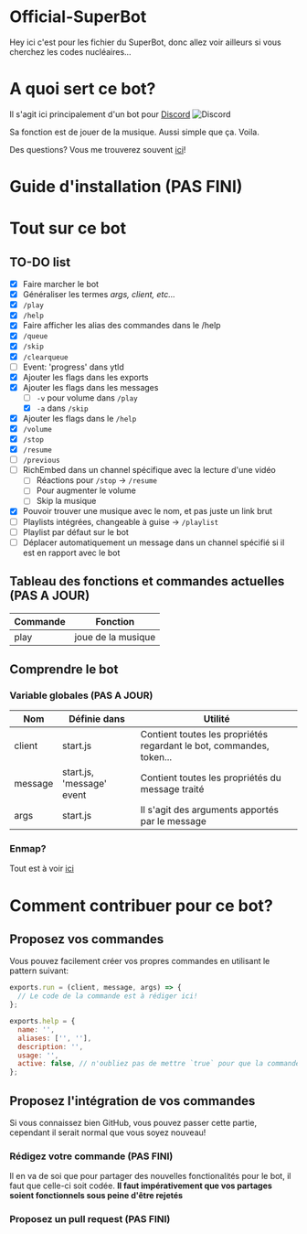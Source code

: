 # Official-SuperBot
Hey ici c'est pour les fichier du SuperBot, donc allez voir ailleurs si vous cherchez les codes nucléaires...

# A quoi sert ce bot?
Il s'agit ici principalement d'un bot pour [Discord](https://discordapp.com) ![Discord](https://goo.gl/2xXR9v)

Sa fonction est de jouer de la musique. Aussi simple que ça. Voila.

Des questions? Vous me trouverez souvent [ici](https://discord.gg/3W6eFsE)!

# Guide d'installation **(PAS FINI)**


# Tout sur ce bot
## TO-DO list
- [x] Faire marcher le bot
- [x] Généraliser les termes *args, client, etc...*
- [x] `/play`
- [x] `/help`
- [x] Faire afficher les alias des commandes dans le /help
- [x] `/queue`
- [x] `/skip`
- [x] `/clearqueue`
- [ ] Event: 'progress' dans ytld
- [x] Ajouter les flags dans les exports
- [x] Ajouter les flags dans les messages
  * [ ] `-v` pour volume dans `/play`
  * [x] `-a` dans `/skip`
- [x] Ajouter les flags dans le `/help`
- [x] `/volume`
- [x] `/stop`
- [x] `/resume`
- [ ] `/previous`
- [ ] RichEmbed dans un channel spécifique avec la lecture d'une vidéo
  * [ ] Réactions pour `/stop` → `/resume`
  * [ ] Pour augmenter le volume
  * [ ] Skip la musique
- [x] Pouvoir trouver une musique avec le nom, et pas juste un link brut
- [ ] Playlists intégrées, changeable à guise → `/playlist`
- [ ] Playlist par défaut sur le bot
- [ ] Déplacer automatiquement un message dans un channel spécifié si il est en rapport avec le bot

## Tableau des fonctions et commandes actuelles **(PAS A JOUR)**
Commande | Fonction
------------ | -------------
play | joue de la musique

## Comprendre le bot
### Variable globales **(PAS A JOUR)**
Nom | Définie dans | Utilité
------------- | ------------- | -------------
client | start.js | Contient toutes les propriétés regardant le bot, commandes, token...
message | start.js, 'message' event | Contient toutes les propriétés du message traité
args | start.js | Il s'agit des arguments apportés par le message

### Enmap?
Tout est à voir [ici](https://github.com/eslachance/enmap)

# Comment contribuer pour ce bot?
## Proposez vos commandes
Vous pouvez facilement créer vos propres commandes en utilisant le pattern suivant:

```js
exports.run = (client, message, args) => {
  // Le code de la commande est à rédiger ici!
};

exports.help = {
  name: '',
  aliases: ['', ''],
  description: '',
  usage: '',
  active: false, // n'oubliez pas de mettre `true` pour que la commande soit prise en compte
};
```

## Proposez l'intégration de vos commandes
Si vous connaissez bien GitHub, vous pouvez passer cette partie, cependant il serait normal que vous soyez nouveau!

### Rédigez votre commande **(PAS FINI)**
Il en va de soi que pour partager des nouvelles fonctionalités pour le bot, il faut que celle-ci soit codée.
**Il faut impérativement que vos partages soient fonctionnels sous peine d'être rejetés**

### Proposez un pull request **(PAS FINI)**
